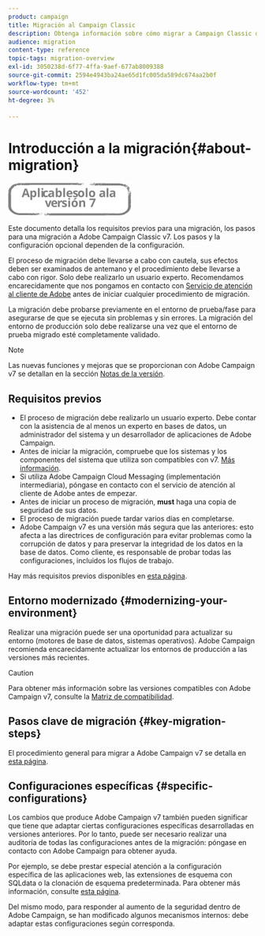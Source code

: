 ```yaml
---
product: campaign
title: Migración al Campaign Classic
description: Obtenga información sobre cómo migrar a Campaign Classic desde una versión de Campaign anterior
audience: migration
content-type: reference
topic-tags: migration-overview
exl-id: 3050238d-6f77-4ffa-9aef-677ab8009388
source-git-commit: 2594e4943ba24ae65d1fc005da589dc674aa2b0f
workflow-type: tm+mt
source-wordcount: '452'
ht-degree: 3%

---
```


# Introducción a la migración{#about-migration}

![](../../assets/v7-only.svg)

Este documento detalla los requisitos previos para una migración, los pasos para una migración a Adobe Campaign Classic v7. Los pasos y la configuración opcional dependen de la configuración.

El proceso de migración debe llevarse a cabo con cautela, sus efectos deben ser examinados de antemano y el procedimiento debe llevarse a cabo con rigor. Solo debe realizarlo un usuario experto. Recomendamos encarecidamente que nos pongamos en contacto con [Servicio de atención al cliente de Adobe](https://helpx.adobe.com/es/enterprise/admin-guide.html/enterprise/using/support-for-experience-cloud.ug.html) antes de iniciar cualquier procedimiento de migración.

La migración debe probarse previamente en el entorno de prueba/fase para asegurarse de que se ejecuta sin problemas y sin errores. La migración del entorno de producción solo debe realizarse una vez que el entorno de prueba migrado esté completamente validado.

>[!NOTE]
>
>Las nuevas funciones y mejoras que se proporcionan con Adobe Campaign v7 se detallan en la sección [Notas de la versión](../../rn/using/latest-release.md).


## Requisitos previos

* El proceso de migración debe realizarlo un usuario experto. Debe contar con la asistencia de al menos un experto en bases de datos, un administrador del sistema y un desarrollador de aplicaciones de Adobe Campaign.
* Antes de iniciar la migración, compruebe que los sistemas y los componentes del sistema que utiliza son compatibles con v7. [Más información](../../rn/using/compatibility-matrix.md).
* Si utiliza Adobe Campaign Cloud Messaging (implementación intermediaria), póngase en contacto con el servicio de atención al cliente de Adobe antes de empezar.
* Antes de iniciar un proceso de migración, **must** haga una copia de seguridad de sus datos.
* El proceso de migración puede tardar varios días en completarse.
* Adobe Campaign v7 es una versión más segura que las anteriores: esto afecta a las directrices de configuración para evitar problemas como la corrupción de datos y para preservar la integridad de los datos en la base de datos. Como cliente, es responsable de probar todas las configuraciones, incluidos los flujos de trabajo.

Hay más requisitos previos disponibles en [esta página](../../migration/using/before-starting-migration.md).


## Entorno modernizado {#modernizing-your-environment}

Realizar una migración puede ser una oportunidad para actualizar su entorno (motores de base de datos, sistemas operativos). Adobe Campaign recomienda encarecidamente actualizar los entornos de producción a las versiones más recientes.

>[!CAUTION]
>
>Para obtener más información sobre las versiones compatibles con Adobe Campaign v7, consulte la [Matriz de compatibilidad](../../rn/using/compatibility-matrix.md).

## Pasos clave de migración {#key-migration-steps}

El procedimiento general para migrar a Adobe Campaign v7 se detalla en [esta página](../../migration/using/before-starting-migration.md).


## Configuraciones específicas {#specific-configurations}

Los cambios que produce Adobe Campaign v7 también pueden significar que tiene que adaptar ciertas configuraciones específicas desarrolladas en versiones anteriores. Por lo tanto, puede ser necesario realizar una auditoría de todas las configuraciones antes de la migración: póngase en contacto con Adobe Campaign para obtener ayuda.

Por ejemplo, se debe prestar especial atención a la configuración específica de las aplicaciones web, las extensiones de esquema con SQLdata o la clonación de esquema predeterminada. Para obtener más información, consulte [esta página](../../migration/using/configuring-your-platform.md).

Del mismo modo, para responder al aumento de la seguridad dentro de Adobe Campaign, se han modificado algunos mecanismos internos: debe adaptar estas configuraciones según corresponda.

